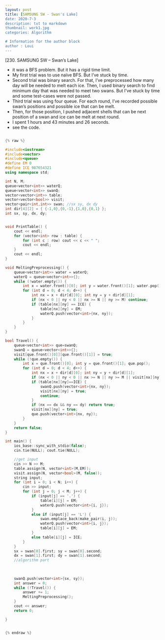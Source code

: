 ```yaml
---
layout: post
title: [SAMSUNG SW - Swan's Lake]
date: 2020-7-3
description: txt to markdown
thumbnail: work1.jpg
categories: Algorithm

# Information for the author block
author : Loui
---
```


﻿[230. SAMSUNG SW – Swan’s Lake]
- it was a BFS problem. But it has a rigid time limit.
- My first trial was to use naïve BFS. But I’ve stuck by time.
- Second trial was binary search. For that, I’ve preprocessed how many day will be needed to melt each ice. Then, I used binary search to find minimum day that was needed to meet two swans. But I’ve stuck by time and some test-cases were not passed.
- Third trial was using four queue. For each round, I’ve recorded possible swan’s positions and possible ice that can be melt.
- Then, for those position, I pushed adjacent shells that can be next position of a swan and ice can be melt at next round.
- I spent 1 hours and 43 minutes and 26 seconds.
- see the code.

```cpp

{% raw %}

#include<iostream>
#include<vector>
#include<queue>
#define EM 0
#define ICE 987654321
using namespace std;

int N, M;
queue<vector<int>> waterQ;
queue<vector<int>> swanQ;
vector<vector<int>> table;
vector<vector<bool>> visit;
vector<pair<int,int>> swan; //sx sy, dx dy
int dir[4][2] = { {-1,0},{0,-1},{1,0},{0,1} };
int sx, sy, dx, dy;


void PrintTable() {
	cout << endl;
	for (vector<int> row : table) {
		for (int c : row) cout << c << " ";
		cout << endl;
	}
	cout << endl;
}

void MeltingPreprocessing() {
	queue<vector<int>> water = waterQ;
	waterQ = queue<vector<int>>{};
	while (!water.empty()) {
		int x = water.front()[0]; int y = water.front()[1]; water.pop();
		for (int d = 0; d < 4; d++) {
			int nx = x + dir[d][0]; int ny = y + dir[d][1];
			if (nx < 0 || ny < 0 || nx >= N || ny >= M) continue;
			if (table[nx][ny] == ICE) {
				table[nx][ny] = EM;
				waterQ.push(vector<int>{nx, ny});
			}
		}
	}
}

bool Travel() {
	queue<vector<int>> que=swanQ;
	swanQ = queue<vector<int>>{};
	visit[que.front()[0]][que.front()[1]] = true;
	while (!que.empty()) {
		int x = que.front()[0]; int y = que.front()[1]; que.pop();
		for (int d = 0; d < 4; d++) {
			int nx = x + dir[d][0]; int ny = y + dir[d][1];
			if (nx < 0 || ny < 0 || nx >= N || ny >= M || visit[nx][ny]==true) continue;
			if (table[nx][ny]==ICE) {
				swanQ.push(vector<int>{nx, ny});
				visit[nx][ny] = true;
				continue;
			}
			if (nx == dx && ny == dy) return true;
			visit[nx][ny] = true;
			que.push(vector<int>{nx, ny});
		}
	}
	return false;
}

int main() {
	ios_base::sync_with_stdio(false);
	cin.tie(NULL); cout.tie(NULL);

	//get input
	cin >> N >> M;
	table.assign(N, vector<int>(M,EM));
	visit.assign(N, vector<bool>(M, false));
	string input;
	for (int i = 0; i < N; i++) {
		cin >> input;
		for (int j = 0; j < M; j++) {
			if (input[j] == '.') {
				table[i][j] = EM;
				waterQ.push(vector<int>{i, j});
			} 
			else if (input[j] == 'L') {
				swan.emplace_back(make_pair(i, j));
				waterQ.push(vector<int>{i, j});
				table[i][j] = EM;
			}
			else table[i][j] = ICE;
		}
	}
	sx = swan[0].first; sy = swan[0].second;
	dx = swan[1].first; dy = swan[1].second;
	//algorithm part
	
	
	
	swanQ.push(vector<int>{sx, sy});
	int answer = 0;
	while (!Travel()) {
		answer += 1;
		MeltingPreprocessing();
	}
	cout << answer;
	return 0;

}


{% endraw %}
```

